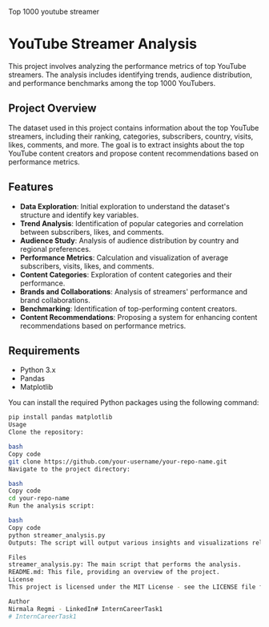 Top 1000 youtube streamer
# YouTube Streamer Analysis

This project involves analyzing the performance metrics of top YouTube streamers. The analysis includes identifying trends, audience distribution, and performance benchmarks among the top 1000 YouTubers.

## Project Overview

The dataset used in this project contains information about the top YouTube streamers, including their ranking, categories, subscribers, country, visits, likes, comments, and more. The goal is to extract insights about the top YouTube content creators and propose content recommendations based on performance metrics.

## Features

- **Data Exploration**: Initial exploration to understand the dataset's structure and identify key variables.
- **Trend Analysis**: Identification of popular categories and correlation between subscribers, likes, and comments.
- **Audience Study**: Analysis of audience distribution by country and regional preferences.
- **Performance Metrics**: Calculation and visualization of average subscribers, visits, likes, and comments.
- **Content Categories**: Exploration of content categories and their performance.
- **Brands and Collaborations**: Analysis of streamers' performance and brand collaborations.
- **Benchmarking**: Identification of top-performing content creators.
- **Content Recommendations**: Proposing a system for enhancing content recommendations based on performance metrics.

## Requirements

- Python 3.x
- Pandas
- Matplotlib

You can install the required Python packages using the following command:

```bash
pip install pandas matplotlib
Usage
Clone the repository:

bash
Copy code
git clone https://github.com/your-username/your-repo-name.git
Navigate to the project directory:

bash
Copy code
cd your-repo-name
Run the analysis script:

bash
Copy code
python streamer_analysis.py
Outputs: The script will output various insights and visualizations related to YouTube streamers, including recommended content categories.

Files
streamer_analysis.py: The main script that performs the analysis.
README.md: This file, providing an overview of the project.
License
This project is licensed under the MIT License - see the LICENSE file for details.

Author
Nirmala Regmi - LinkedIn# InternCareerTask1
# InternCareerTask1
